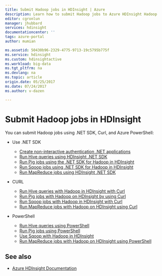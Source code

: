 ```yaml
---
title: Submit Hadoop jobs in HDInsight | Azure
description: Learn how to submit Hadoop jobs to Azure HDInsight Hadoop.
editor: cgronlun
manager: jhubbard
services: hdinsight
documentationcenter: ''
tags: azure-portal
author: mumian

ms.assetid: 50430b96-2329-4775-9713-19c5795b775f
ms.service: hdinsight
ms.custom: hdinsightactive
ms.workload: big-data
ms.tgt_pltfrm: na
ms.devlang: na
ms.topic: article
origin.date: 05/25/2017
ms.date: 07/24/2017
ms.author: v-dazen

---
```

# Submit Hadoop jobs in HDInsight

You can submit Hadoop jobs using .NET SDK, Curl, and Azure PowerShell:

- Use .NET SDK

  - [Create non-interactive authentication .NET applications](hdinsight-create-non-interactive-authentication-dotnet-applications.md)
  - [Run Hive queries using HDInsight .NET SDK](hdinsight-hadoop-use-hive-dotnet-sdk.md)
  - [Run Pig jobs using the .NET SDK for Hadoop in HDInsight](hdinsight-hadoop-use-pig-dotnet-sdk.md)
  - [Run Sqoop jobs using .NET SDK for Hadoop in HDInsight](hdinsight-hadoop-use-sqoop-dotnet-sdk.md)
  - [Run MapReduce jobs using HDInsight .NET SDK](hdinsight-hadoop-use-mapreduce-dotnet-sdk.md)

- CURL

  - [Run Hive queries with Hadoop in HDInsight with Curl](hdinsight-hadoop-use-hive-curl.md)
  - [Run Pig jobs with Hadoop on HDInsight by using Curl](hdinsight-hadoop-use-pig-curl.md)
  - [Run Sqoop jobs with Hadoop in HDInsight with Curl](hdinsight-hadoop-use-sqoop-curl.md)
  - [Run MapReduce jobs with Hadoop on HDInsight using Curl](hdinsight-hadoop-use-mapreduce-curl.md)

- PowerShell

  - [Run Hive queries using PowerShell](hdinsight-hadoop-use-hive-powershell.md)
  - [Run Pig jobs using PowerShell](hdinsight-hadoop-use-pig-powershell.md)
  - [Use Sqoop with Hadoop in HDInsight](hdinsight-hadoop-use-sqoop-powershell.md)
  - [Run MapReduce jobs with Hadoop on HDInsight using PowerShell](hdinsight-hadoop-use-mapreduce-powershell.md)

## See also

- [Azure HDInsight Documentation](/hdinsight/)
